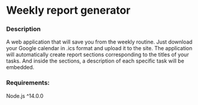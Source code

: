 # Weekly report generator

### Description

A web application that will save you from the weekly
routine. Just download your Google calendar in .ics format
and upload it to the site. The application will automatically
create report sections corresponding to the titles of your
tasks. And inside the sections, a description of each specific
task will be embedded.

### Requirements:

Node.js ^14.0.0

